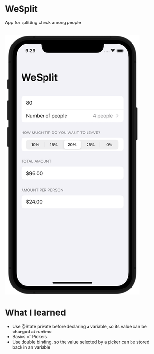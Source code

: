# WeSplit
App for splitting check among people

<br>
<img width=440 src="https://github.com/oliveira-alex/WeSplit/blob/PeoplePicker/Screen%20Shot%202021-04-27%20at%2021.29.35.png">
<br>

# What I learned
* Use @State private before declaring a variable, so its value can be changed at runtime
* Basics of Pickers
* Use double binding, so the value selected by a picker can be stored back in an variable
